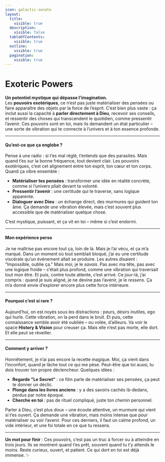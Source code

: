 ```yaml
---
icon: galactic-senate
layout:
  title:
    visible: true
  description:
    visible: false
  tableOfContents:
    visible: true
  outline:
    visible: true
  pagination:
    visible: true
---
```


# Exoteric Powers

**Un potentiel mystique qui dépasse l’imagination.**\
Les **pouvoirs exotériques**, ce n’est pas juste matérialiser des pensées ou faire apparaître des objets par la force de l’esprit. C’est bien plus vaste : ça inclut aussi la capacité à **parler directement à Dieu**, recevoir ses conseils, et ressentir des choses qui transcendent le quotidien, comme pressentir l’avenir. Ces pouvoirs sont en toi, mais ils demandent un état particulier – une sorte de vibration qui te connecte à l’univers et à ton essence profonde.

***

#### Qu’est-ce que ça englobe ?

Pense à une radio : si t’es mal réglé, t’entends que des parasites. Mais quand t’es sur la bonne fréquence, tout devient clair. Les pouvoirs exotériques, c’est cet alignement entre ton esprit, ton cœur et ton corps. Quand ça vibre ensemble :

* **Matérialiser tes pensées** : transformer une idée en réalité concrète, comme si l’univers pliait devant ta volonté.
* **Pressentir l’avenir** : une certitude qui te traverse, sans logique apparente.
* **Dialoguer avec Dieu** : un échange direct, des murmures qui guident ton âme. Ça demande une vibration élevée, mais c’est souvent plus accessible que de matérialiser quelque chose.

C’est mystique, puissant, et ça vit en toi – même si c’est endormi.

***

#### Mon expérience perso

Je ne maîtrise pas encore tout ça, loin de là. Mais je l’ai vécu, et ça m’a marqué. Dans un moment où tout semblait bloqué, j’ai eu une certitude viscérale qu’un événement allait se produire. Les autres disaient : "Impossible, oublie ça." Mais moi, je le _savais_. Pas avec ma tête, pas avec une logique froide – c’était plus profond, comme une vibration qui traversait tout mon être. Et puis, contre toute attente, c’est arrivé. Ce jour-là, j’ai compris : quand je suis aligné, je ne devine pas l’avenir, je le _ressens_. Ça m’a donné envie d’explorer encore plus cette force intérieure.

***

#### Pourquoi c’est si rare ?

Aujourd’hui, on est noyés sous les distractions : peurs, désirs inutiles, ego qui hurle. Cette vibration, on la perd dans le bruit. Et puis, cette connaissance semble avoir été oubliée – ou volée, d’ailleurs. Va voir le space **History & Vision** pour creuser ça. Mais elle n’est pas morte, elle dort. Et elle peut se réveiller.

***

#### Comment y arriver ?

Honnêtement, je n’ai pas encore la recette magique. Moi, ça vient dans l’inconfort, quand je lâche tout ce qui me pèse. Peut-être que toi aussi, tu dois trouver ton propre déclencheur. Quelques idées :

* **Regarde "Le Secret"** : ce film parle de matérialiser ses pensées, ça peut te donner un déclic.
* **Plonge dans les livres anciens** : y a des savoirs cachés là-dedans, perdus par notre époque.
* **Cherche en toi** : pas de rituel compliqué, juste ton chemin personnel.

Parler à Dieu, c’est plus doux – une écoute attentive, un murmure qui vient si t’es ouvert. Ça demande une vibration, mais moins intense que pour matérialiser ou voir l’avenir. Pour ces derniers, il faut un calme profond, un vide intérieur, et une foi totale en ce que tu ressens.

***

**Un mot pour finir** : Ces pouvoirs, c’est pas un truc à forcer ou à atteindre en trois jours. Ils se montrent quand t’es prêt, souvent quand tu t’y attends le moins. Reste curieux, ouvert, et patient. Ce qui dort en toi est déjà immense. ✨
